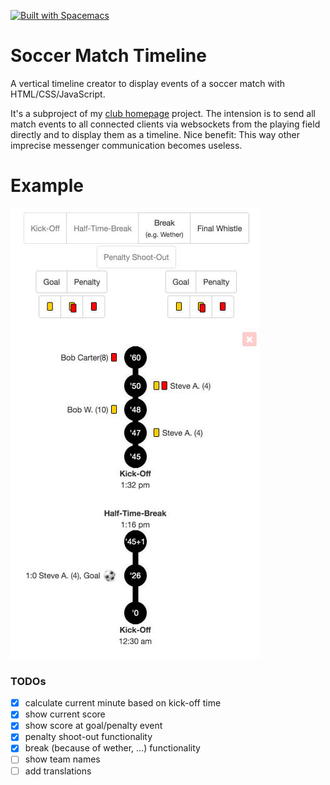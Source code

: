 [![Built with Spacemacs](https://cdn.rawgit.com/syl20bnr/spacemacs/442d025779da2f62fc86c2082703697714db6514/assets/spacemacs-badge.svg)](http://github.com/syl20bnr/spacemacs)

# Soccer Match Timeline

A vertical timeline creator to display events of a soccer match with HTML/CSS/JavaScript. 

It's a subproject of my [club homepage](https://github.com/the-guitarman/club_homepage) project. The intension is to send all match events to all connected clients via websockets from the playing field directly and to display them as a timeline. Nice benefit: This way other imprecise messenger communication becomes useless.

# Example

![Timeline](readme/image_01.jpg)

### TODOs

- [x] calculate current minute based on kick-off time
- [x] show current score
- [x] show score at goal/penalty event
- [x] penalty shoot-out functionality
- [x] break (because of wether, ...) functionality
- [ ] show team names
- [ ] add translations